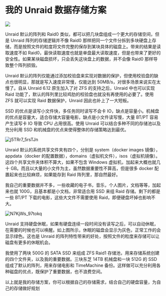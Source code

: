 # 我的 Unraid 数据存储方案

![](https://img.slarker.me/wiki/69f3f581fd074432811f9dc9546b546b.webp)

Unraid 默认的阵列和 Raid0 类似，都可以把几块盘组成一个更大的存储空间，但是 Unraid 阵列的存储逻辑并不像 Raid0 那样把同一个文件分拆到多块硬盘上存储，而是按照文件的粒度将文件完整的保存到某块具体的磁盘上。带来的结果是读取速度不如 Raid0，最快读取速度也就是单盘最大读取速度，但是也带来了更好的安全性。如果某块磁盘损坏，只会丢失这块盘上的数据，并不会像 Raid0 那样导致整个阵列损毁。

Unraid 默认的阵列仅能通过添加校验盘来实现对数据的保护，但使用校验盘的缺点也很明显，那就是写入速度非常慢，仅能达到 50MB/s，对很多场景来说实在太慢了。自从 Unraid 6.12 原生加入了对 ZFS 的支持之后，Unraid 中也可以实现 Raid 功能了，默认的阵列里比较鸡肋的校验盘也就没有再使用的必要了。使用 ZFS 就可以实现 Raid 数据保护，Unraid 因此也补上了一大短板。

SSD 的优点是读写小文件快，多任务同时读写不会卡 IO，缺点是容量小。机械盘的优点是容量大，适合存储大容量电影，缺点是小文件读写慢，大量 BT/PT 容易产生读写卡 IO 导致 CPU 占用很高。使用 Unraid 可以结合多种不同的存储池以及充分利用 SSD 和机械盘的优点来使得整体的存储策略达到最优。

![j5TRr7_5rsTJn](https://img.slarker.me/wiki/j5TRr7_5rsTJn.png)

Unraid 默认的系统共享文件夹有四个，分别是 system（docker images 镜像），appdata（docker 的配置数据），domains（虚拟机文件），isos（虚拟机镜像）。这四个共享文件夹体积不算大，如果不包含 Windows 虚拟机，加起来大概也就几十 GB。而且以大量的小文件为主，虽然数据重要性不算高，但是很多 docker 配置起来也比较麻烦，如果能存到 Raid 阵列里，那自然最好。

我自己的重要数据并不多，一些收藏的电子书，音乐，个人图片，文档等等，加起来也就 100G，且基本都是小文档，非常适合用 SSD 来组 Raid 存储。剩下的都是一些 BT/PT 下载的电影，这些大文件不需要使用 Raid，即便硬盘坏掉也影响不大。

![N7KjWs_97tokq](https://img.slarker.me/wiki/N7KjWs_97tokq.png)

Unraid 支持硬盘休眠，如果有硬盘连续一段时间没有读写之后，可以自动休眠，在需要的时候也可以唤醒。如上图所示，休眠的磁盘会显示为灰色，正常工作的会显示绿色。这也是 Unraid 的阵列特性带来的好处，按照文件的粒度来存储可以让磁盘有更多的休眠机会。

我使用了两块 500G 的 SATA SSD 来组成 ZFS Raid1 存储池，用来存储系统创建的四个文件夹，以及我的重要数据。三块东芝 14TB 机械盘和一块 512G 的 SSD 组成了默认的阵列，用来存储电影和 TimeMachine 备份。这样做可以充分利用各种磁盘的优点，既保护了重要数据，也不浪费空间。

以上就是我的存储方案，你可以根据自己的存储需求，结合自己的硬盘容量，为自己的存储做好规划